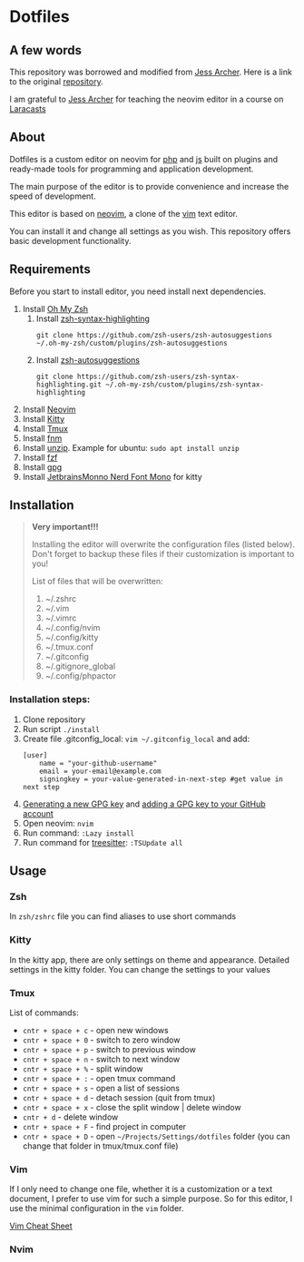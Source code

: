 # Dotfiles

## A few words
This repository was borrowed and modified from [Jess Archer](https://github.com/jessarcher). Here is a link to the original [repository](https://github.com/jessarcher/dotfiles).

I am grateful to [Jess Archer](https://github.com/jessarcher) for teaching the neovim editor in a course on [Laracasts](https://laracasts.com/referral/Klenin)

## About
Dotfiles is a custom editor on neovim for [php](https://www.php.net/) and [js](https://js.org/) built on plugins and ready-made tools for programming and application development.

The main purpose of the editor is to provide convenience and increase the speed of development.

This editor is based on [neovim](https://neovim.io/), a clone of the [vim](https://www.vim.org/) text editor.

You can install it and change all settings as you wish. This repository offers basic development functionality.

## Requirements

Before you start to install editor, you need install next dependencies.

1. Install [Oh My Zsh](https://github.com/ohmyzsh/ohmyzsh)
   1. Install [zsh-syntax-highlighting](https://github.com/zsh-users/zsh-syntax-highlighting)
        ```shell
        git clone https://github.com/zsh-users/zsh-autosuggestions ~/.oh-my-zsh/custom/plugins/zsh-autosuggestions
        ```
   2. Install [zsh-autosuggestions](https://github.com/zsh-users/zsh-autosuggestions)
        ```shell
        git clone https://github.com/zsh-users/zsh-syntax-highlighting.git ~/.oh-my-zsh/custom/plugins/zsh-syntax-highlighting
        ```
2. Install [Neovim](https://neovim.io/)
3. Install [Kitty](https://sw.kovidgoyal.net/kitty/)
4. Install [Tmux](https://github.com/tmux/tmux)
5. Install [fnm](https://github.com/Schniz/fnm)
6. Install [unzip](https://infozip.sourceforge.net/UnZip.html). Example for ubuntu: `sudo apt install unzip`
7. Install [fzf](https://github.com/junegunn/fzf)
8. Install [gpg](https://www.gnupg.org/index.html)
9. Install [JetbrainsMonno Nerd Font Mono](https://www.jetbrains.com/lp/mono/) for kitty

## Installation

> **Very important!!!**
> 
> Installing the editor will overwrite the configuration files (listed below). Don't forget to backup these files if their customization is important to you!
> 
> List of files that will be overwritten:
> 1. ~/.zshrc
> 2. ~/.vim
> 3. ~/.vimrc
> 4. ~/.config/nvim
> 5. ~/.config/kitty
> 6. ~/.tmux.conf
> 7. ~/.gitconfig
> 8. ~/.gitignore_global
> 9. ~/.config/phpactor

### Installation steps:
1. Clone repository
2. Run script `./install`
3. Create file .gitconfig_local: `vim ~/.gitconfig_local` and add:
   ```text
   [user]
       name = "your-github-username"
       email = your-email@example.com
       signingkey = your-value-generated-in-next-step #get value in next step
   ```
4. [Generating a new GPG key](https://docs.github.com/en/authentication/managing-commit-signature-verification/generating-a-new-gpg-key) and [adding a GPG key to your GitHub account](https://docs.github.com/en/authentication/managing-commit-signature-verification/adding-a-gpg-key-to-your-github-account)
5. Open neovim: `nvim`
6. Run command: `:Lazy install`
7. Run command for [treesitter](https://github.com/nvim-treesitter/nvim-treesitter): `:TSUpdate all`

## Usage

### Zsh
In `zsh/zshrc` file you can find aliases to use short commands

### Kitty
In the kitty app, there are only settings on theme and appearance. Detailed settings in the kitty folder. You can change the settings to your values

### Tmux
List of commands:
- `cntr + space + c` - open new windows
- `cntr + space + 0` - switch to zero window
- `cntr + space + p` - switch to previous window
- `cntr + space + n` - switch to next window
- `cntr + space + %` - split window
- `cntr + space + :` - open tmux command
- `cntr + space + s` - open a list of sessions
- `cntr + space + d` - detach session (quit from tmux)
- `cntr + space + x` - close the split window | delete window
- `cntr + d` - delete window
- `cntr + space + F` - find project in computer
- `cntr + space + D` - open `~/Projects/Settings/dotfiles` folder (you can change that folder in tmux/tmux.conf file)

### Vim
If I only need to change one file, whether it is a customization or a text document, I prefer to use vim for such a 
simple purpose. So for this editor, I use the minimal configuration in the `vim` folder.

[Vim Cheat Sheet](https://vim.rtorr.com/)

### Nvim


